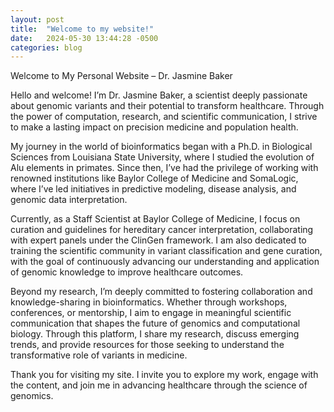 ```yaml
---
layout: post
title:  "Welcome to my website!"
date:   2024-05-30 13:44:28 -0500
categories: blog
---
```

Welcome to My Personal Website – Dr. Jasmine Baker

Hello and welcome! I’m Dr. Jasmine Baker, a scientist deeply passionate about genomic variants and their potential to transform healthcare. Through the power of computation, research, and scientific communication, I strive to make a lasting impact on precision medicine and population health.

My journey in the world of bioinformatics began with a Ph.D. in Biological Sciences from Louisiana State University, where I studied the evolution of Alu elements in primates. Since then, I’ve had the privilege of working with renowned institutions like Baylor College of Medicine and SomaLogic, where I’ve led initiatives in predictive modeling, disease analysis, and genomic data interpretation.

Currently, as a Staff Scientist at Baylor College of Medicine, I focus on curation and guidelines for hereditary cancer interpretation, collaborating with expert panels under the ClinGen framework. I am also dedicated to training the scientific community in variant classification and gene curation, with the goal of continuously advancing our understanding and application of genomic knowledge to improve healthcare outcomes.

Beyond my research, I’m deeply committed to fostering collaboration and knowledge-sharing in bioinformatics. Whether through workshops, conferences, or mentorship, I aim to engage in meaningful scientific communication that shapes the future of genomics and computational biology. Through this platform, I share my research, discuss emerging trends, and provide resources for those seeking to understand the transformative role of variants in medicine.

Thank you for visiting my site. I invite you to explore my work, engage with the content, and join me in advancing healthcare through the science of genomics.